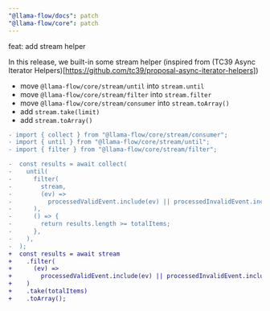 ```yaml
---
"@llama-flow/docs": patch
"@llama-flow/core": patch
---
```


feat: add stream helper

In this release, we built-in some stream helper (inspired from (TC39 Async Iterator Helpers)[https://github.com/tc39/proposal-async-iterator-helpers])

- move `@llama-flow/core/stream/until` into `stream.until`
- move `@llama-flow/core/stream/filter` into `stream.filter`
- move `@llama-flow/core/stream/consumer` into `stream.toArray()`
- add `stream.take(limit)`
- add `stream.toArray()`

```diff
- import { collect } from "@llama-flow/core/stream/consumer";
- import { until } from "@llama-flow/core/stream/until";
- import { filter } from "@llama-flow/core/stream/filter";

-  const results = await collect(
-    until(
-      filter(
-        stream,
-        (ev) =>
-          processedValidEvent.include(ev) || processedInvalidEvent.include(ev),
-      ),
-      () => {
-        return results.length >= totalItems;
-      },
-    ),
-  );
+  const results = await stream
+    .filter(
+      (ev) =>
+        processedValidEvent.include(ev) || processedInvalidEvent.include(ev),
+    )
+    .take(totalItems)
+    .toArray();
```
